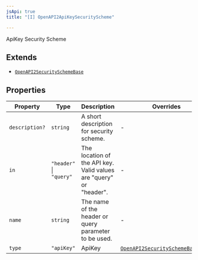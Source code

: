 ```yaml
---
jsApi: true
title: "[I] OpenAPI2ApiKeySecurityScheme"

---
```

ApiKey Security Scheme

## Extends

- [`OpenAPI2SecuritySchemeBase`](OpenAPI2SecuritySchemeBase.md)

## Properties

| Property | Type | Description | Overrides | Inherited from |
| ------ | ------ | ------ | ------ | ------ |
| `description?` | `string` | A short description for security scheme. | - | [`OpenAPI2SecuritySchemeBase`](OpenAPI2SecuritySchemeBase.md).`description` |
| `in` | `"header"` \| `"query"` | The location of the API key. Valid values are "query" or "header". | - | - |
| `name` | `string` | The name of the header or query parameter to be used. | - | - |
| `type` | `"apiKey"` | ApiKey | [`OpenAPI2SecuritySchemeBase`](OpenAPI2SecuritySchemeBase.md).`type` | - |
